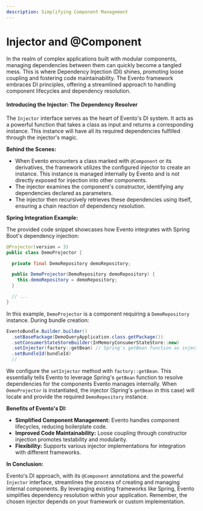 ```yaml
---
description: Simplifying Component Management
---
```


# Injector and @Component

In the realm of complex applications built with modular components, managing dependencies between them can quickly become a tangled mess. This is where Dependency Injection (DI) shines, promoting loose coupling and fostering code maintainability. The Evento framework embraces DI principles, offering a streamlined approach to handling component lifecycles and dependency resolution.

#### Introducing the Injector: The Dependency Resolver

The `Injector` interface serves as the heart of Evento's DI system. It acts as a powerful function that takes a class as input and returns a corresponding instance. This instance will have all its required dependencies fulfilled through the injector's magic.

**Behind the Scenes:**

* When Evento encounters a class marked with `@Component` or its derivatives, the framework utilizes the configured injector to create an instance. This instance is managed internally by Evento and is not directly exposed for injection into other components.
* The injector examines the component's constructor, identifying any dependencies declared as parameters.
* The injector then recursively retrieves these dependencies using itself, ensuring a chain reaction of dependency resolution.

**Spring Integration Example:**

The provided code snippet showcases how Evento integrates with Spring Boot's dependency injection:

```java
@Projector(version = 3)
public class DemoProjector {

  private final DemoRepository demoRepository;

  public DemoProjector(DemoRepository demoRepository) {
    this.demoRepository = demoRepository;
  }

  // ...
}
```

In this example, `DemoProjector` is a component requiring a `DemoRepository` instance. During bundle creation:

```java
EventoBundle.Builder.builder()
  .setBasePackage(DemoQueryApplication.class.getPackage())
  .setConsumerStateStoreBuilder(InMemoryConsumerStateStore::new)
  .setInjector(factory::getBean) // Spring's getBean function as injector
  .setBundleId(bundleId)
  // 
```

We configure the `setInjector` method with `factory::getBean`. This essentially tells Evento to leverage Spring's `getBean` function to resolve dependencies for the components Evento manages internally. When `DemoProjector` is instantiated, the injector (Spring's `getBean` in this case) will locate and provide the required `DemoRepository` instance.

**Benefits of Evento's DI:**

* **Simplified Component Management:** Evento handles component lifecycles, reducing boilerplate code.
* **Improved Code Maintainability:** Loose coupling through constructor injection promotes testability and modularity.
* **Flexibility:** Supports various injector implementations for integration with different frameworks.

**In Conclusion:**

Evento's DI approach, with its `@Component` annotations and the powerful `Injector` interface, streamlines the process of creating and managing internal components. By leveraging existing frameworks like Spring, Evento simplifies dependency resolution within your application. Remember, the chosen injector depends on your framework or custom implementation.
